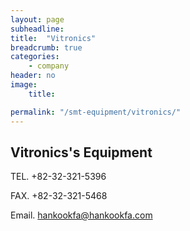 ```yaml
---
layout: page
subheadline:
title:  "Vitronics"
breadcrumb: true
categories:
    - company
header: no
image:
    title:

permalink: "/smt-equipment/vitronics/"
---
```




## Vitronics's Equipment ##

<p id="we-dont-have-this-brands" class="teaser" itemprop="description">
</p>

TEL. +82-32-321-5396

FAX. +82-32-321-5468

Email. [hankookfa@hankookfa.com](mailto:hankookfa@hankookfa.com)  


<script type="text/javascript">
window.onload = function () {
  if (window.sessionStorage) {
    switch ( sessionStorage.getItem('lang')) {
      case 'cn':  document.getElementById("we-dont-have-this-brands").innerHTML = '有需要的东西请联系我们';
                  // location.href='/cn/';
        break;
      case 'kr': document.getElementById("we-dont-have-this-brands").innerHTML = '현재 판매 가능한 재고가 없습니다. 찾으시는 물건이 있다면 연락주시기 바랍니다.';
                  // location.href='/kr/';
        break;
      case 'en': document.getElementById("we-dont-have-this-brands").innerHTML = 'Please contact us for availability.';
                  // location.href='/en/';
        break;
      default:
        break;
    }
  }
}
</script>

<!-- {: .t60 }
{% include list-posts tag='Vitronics' %} -->
